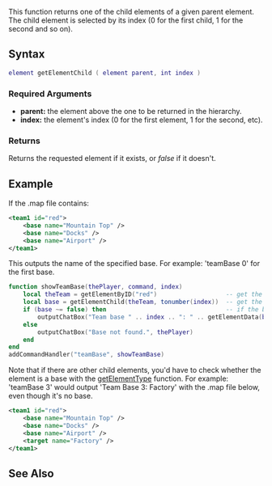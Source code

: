 This function returns one of the child elements of a given parent element. The child element is selected by its index (0 for the first child, 1 for the second and so on).

Syntax
------

``` lua
element getElementChild ( element parent, int index ) 
```

### Required Arguments

-   **parent:** the element above the one to be returned in the hierarchy.
-   **index:** the element's index (0 for the first element, 1 for the second, etc).

### Returns

Returns the requested element if it exists, or *false* if it doesn't.

Example
-------

If the .map file contains:

``` xml
<team1 id="red">
    <base name="Mountain Top" />
    <base name="Docks" />
    <base name="Airport" />
</team1>
```

This outputs the name of the specified base. For example: 'teamBase 0' for the first base.

``` lua
function showTeamBase(thePlayer, command, index)
    local theTeam = getElementByID("red")                   -- get the team element
    local base = getElementChild(theTeam, tonumber(index))  -- get the Child of the element, based on the 'index' the player specified.
    if (base ~= false) then                                 -- if the base exists
        outputChatBox("Team base " .. index .. ": " .. getElementData(base, "name"), thePlayer)  -- output it to the player
    else
        outputChatBox("Base not found.", thePlayer)
    end
end
addCommandHandler("teamBase", showTeamBase)
```

Note that if there are other child elements, you'd have to check whether the element is a base with the [getElementType](/docs/getElementType.md "wikilink") function. For example: 'teamBase 3' would output 'Team Base 3: Factory' with the .map file below, even though it's no base.

``` xml
<team1 id="red">
    <base name="Mountain Top" />
    <base name="Docks" />
    <base name="Airport" />
    <target name="Factory" />
</team1>
```

See Also
--------
